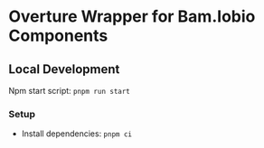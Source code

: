 # Overture Wrapper for Bam.Iobio Components

## Local Development

Npm start script: `pnpm run start`

### Setup

- Install dependencies: `pnpm ci`
